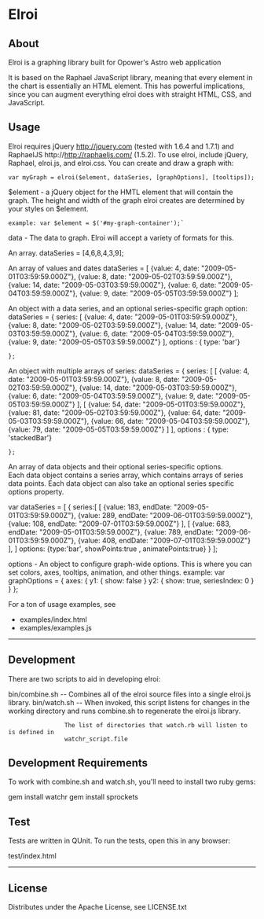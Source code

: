 # Elroi

## About

Elroi is a graphing library built for Opower's Astro web application

It is based on the Raphael JavaScript library, meaning that every element
in the chart is essentially an HTML element. This has powerful implications,
since you can augment everything elroi does with straight HTML, CSS, and JavaScript.

## Usage

Elroi requires jQuery http://jquery.com (tested with 1.6.4 and 1.7.1) and RaphaelJS http://http://raphaeljs.com/ (1.5.2).  To use elroi,
include jQuery, Raphael, elroi.js, and elroi.css.  You can create and draw a graph with:

    var myGraph = elroi($element, dataSeries, [graphOptions], [tooltips]);

$element - a jQuery object for the HMTL element that will contain the graph.  The height and width of the graph elroi creates are determined
by your styles on $element.

    example: var $element = $('#my-graph-container');`

data - The data to graph.  Elroi will accept a variety of formats for this.
  
  An array.
    dataSeries = [4,6,8,4,3,9];
    
  An array of values and dates
    dataSeries = [
                    {value: 4, date: "2009-05-01T03:59:59.000Z"}, 
                    {value: 8, date: "2009-05-02T03:59:59.000Z"}, 
                    {value: 14, date: "2009-05-03T03:59:59.000Z"}, 
                    {value: 6, date: "2009-05-04T03:59:59.000Z"}, 
                    {value: 9, date: "2009-05-05T03:59:59.000Z"}
                 ];
    
  An object with a data series, and an optional series-specific graph option:
    dataSeries = {
           series: [
                    {value: 4, date: "2009-05-01T03:59:59.000Z"}, 
                    {value: 8, date: "2009-05-02T03:59:59.000Z"}, 
                    {value: 14, date: "2009-05-03T03:59:59.000Z"}, 
                    {value: 6, date: "2009-05-04T03:59:59.000Z"}, 
                    {value: 9, date: "2009-05-05T03:59:59.000Z"}
                 ],
            options : { type: 'bar'}
    
    };
    
  An object with multiple arrays of series:
    dataSeries = {
           series: [
                    [
                      {value: 4, date: "2009-05-01T03:59:59.000Z"}, 
                      {value: 8, date: "2009-05-02T03:59:59.000Z"}, 
                      {value: 14, date: "2009-05-03T03:59:59.000Z"}, 
                      {value: 6, date: "2009-05-04T03:59:59.000Z"}, 
                      {value: 9, date: "2009-05-05T03:59:59.000Z"}
                    ],
                    [
                      {value: 54, date: "2009-05-01T03:59:59.000Z"}, 
                      {value: 81, date: "2009-05-02T03:59:59.000Z"}, 
                      {value: 64, date: "2009-05-03T03:59:59.000Z"}, 
                      {value: 66, date: "2009-05-04T03:59:59.000Z"}, 
                      {value: 79, date: "2009-05-05T03:59:59.000Z"}
                    ]
                 ],
            options : { type: 'stackedBar'}
    
    };


  An array of data objects and their optional series-specific options.  
  Each data object contains a series array, which contains arrays of series data points.
  Each data object can also take an optional series specific options property.

  
  var dataSeries = [
    {
      series:[
              [
                {value: 183, endDate: "2009-05-01T03:59:59.000Z"},
                {value: 289, endDate: "2009-06-01T03:59:59.000Z"},
                {value: 108, endDate: "2009-07-01T03:59:59.000Z"}
              ],
              [
                {value: 683, endDate: "2009-05-01T03:59:59.000Z"},
                {value: 789, endDate: "2009-06-01T03:59:59.000Z"},
                {value: 408, endDate: "2009-07-01T03:59:59.000Z"}
              ],
            ]
      options:  {type:'bar', showPoints:true , animatePoints:true}
    }
  ];

options - An object to configure graph-wide options.  This is where you can set colors, axes, tooltips, animation, and other things.
 example: 
    var graphOptions = {
         axes: {
             y1: {
                 show: false
             }
             y2: {
                 show: true,
                 seriesIndex: 0
             }
         }
     };

For a ton of usage examples, see

* examples/index.html
* examples/examples.js

---

## Development

There are two scripts to aid in developing elroi:

  bin/combine.sh -- Combines all of the elroi source files into a single elroi.js library.
  bin/watch.sh   -- When invoked, this script listens for changes in the working directory
                    and runs combine.sh to regenerate the elroi.js library.

                    The list of directories that watch.rb will listen to is defined in
                    watchr_script.file

## Development Requirements

To work with combine.sh and watch.sh, you'll need to install two ruby gems:

  gem install watchr
  gem install sprockets

## Test

Tests are written in QUnit. To run the tests, open this in any browser:

  test/index.html

---

##  License

Distributes under the Apache License, see LICENSE.txt


